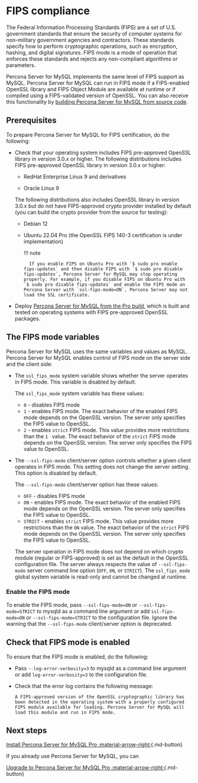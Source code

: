 # FIPS compliance

The Federal Information Processing Standards (FIPS) are a set of U.S. government standards that ensure the security of computer systems for non-military government agencies and contractors. These standards specify how to perform cryptographic operations, such as encryption, hashing, and digital signatures. FIPS mode is a mode of operation that enforces these standards and rejects any non-compliant algorithms or parameters.

Percona Server for MySQL implements the same level of FIPS support as MySQL. Percona Server for MySQL can run in FIPS mode if a FIPS-enabled OpenSSL library and FIPS Object Module are available at runtime or if compiled using a FIPS-validated version of OpenSSL. You can also receive this functionality by [building Percona Server for MySQL from source code](compile-percona-server.md).

## Prerequisites

To prepare Percona Server for MySQL for FIPS certification, do the following:

* Check that your operating system includes FIPS pre-approved OpenSSL library in version 3.0.x or higher. The following distributions includes FIPS pre-approved OpenSSL library in version 3.0.x or higher:

    * RedHat Enterprise Linux 9 and derivatives

    * Oracle Linux 9

    The following distributions also includes OpenSSL library in version 3.0.x but do not have FIPS-approved crypto provider installed by default (you can build the crypto provider from the source for testing):

    * Debian 12

    * Ubuntu 22.04 Pro (the OpenSSL FIPS 140-3 certification is under implementation)

        !!! note
            
            If you enable FIPS on Ubuntu Pro with `$ sudo pro enable fips-updates` and then disable FIPS with `$ sudo pro disable fips-updates`, Percona Server for MySQL may stop operating properly. For example, if you disable FIPS on Ubuntu Pro with `$ sudo pro disable fips-updates` and enable the FIPS mode on Percona Server with `ssl-fips-mode=ON`, Percona Server may not load the SSL certificate.

* Deploy [Percona Server for MySQL from the Pro build](psmysql-pro.md), which is built and tested on operating systems with FIPS pre-approved OpenSSL packages.

## The FIPS mode variables

Percona Server for MySQL uses the same variables and values as MySQL. Percona Server for MySQL enables control of FIPS mode on the server side and the client side:

* The `ssl_fips_mode` system variable shows whether the server operates in FIPS mode. This variable is disabled by default.

    The `ssl_fips_mode` system variable has these values:

    * `0` - disables FIPS mode
    * `1` - enables FIPS mode. The exact behavior of the enabled FIPS mode depends on the OpenSSL version. The server only specifies the FIPS value to OpenSSL.
    * `2` - enables `strict` FIPS mode. This value provides more restrictions than the `1 ` value. The exact behavior of the `strict` FIPS mode depends on the OpenSSL version. The server only specifies the FIPS value to OpenSSL.

* The `--ssl-fips-mode` client/server option controls whether a given client operates in FIPS mode. This setting does not change the server setting. This option is disabled by default.

    The `--ssl-fips-mode` client/server option has these values:

    * `OFF` - disables FIPS mode
    * `ON` - enables FIPS mode. The exact behavior of the enabled FIPS mode depends on the OpenSSL version. The server only specifies the FIPS value to OpenSSL.
    * `STRICT` - enables `strict` FIPS mode. This value provides more restrictions than the `ON` value. The exact behavior of the `strict` FIPS mode depends on the OpenSSL version. The server only specifies the FIPS value to OpenSSL.
     
    The server operation in FIPS mode does not depend on which crypto module (regular or FIPS-approved) is set as the default in the OpenSSL configuration file. The server always respects the value of `--ssl-fips-mode` server command line option (`OFF`, `ON`, or `STRICT`). The `ssl_fips_mode` global system variable is read-only and cannot be changed at runtime.
  
### Enable the FIPS mode

To enable the FIPS mode, pass `--ssl-fips-mode=ON` or `--ssl-fips-mode=STRICT` to mysqld as a command line argument or add `ssl-fips-mode=ON` or `--ssl-fips-mode=STRICT` to the configuration file. Ignore the warning that the `--ssl-fips-mode` client/server option is deprecated.
    
## Check that FIPS mode is enabled

To ensure that the FIPS mode is enabled, do the following:

* Pass `--log-error-verbosity=3` to mysqld as a command line argument or add `log-error-verbosity=3` to the configuration file.
    
* Check that the error log contains the following message:

    ```{.text .no-copy}
    A FIPS-approved version of the OpenSSL cryptographic library has been detected in the operating system with a properly configured FIPS module available for loading. Percona Server for MySQL will load this module and run in FIPS mode.
    ```

## Next steps

[Install Percona Server for MySQL Pro :material-arrow-right:](install-pro.md){.md-button}

If you already use Percona Server for MySQL, you can

[Upgrade to Percona Server for MySQL Pro :material-arrow-right:](upgrade-pro.md){.md-button}





